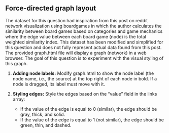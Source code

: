 <h2>Force-directed graph layout</h2>

<p>The dataset for this question had inspiration from this post on reddit
network visualization using boardgames in which the author calculates the similarity between board games
based on categories and game mechanics where the edge value between each board game (node) is the
total weighted similarity index. This dataset has been modified and simplified for this question and does not
fully represent actual data found from this post. The provided graph.html file will display a graph (network) in
a web browser. The goal of this question is to experiment with the visual styling of this graph.</p>
<ol>
 <li><p><b>Adding node labels:</b> Modify graph.html to show the node label (the node name, i.e., the source)
   at the top right of each node in bold. If a node is dragged, its label must move with it.</p></li>
 <li><p><b>Styling edges:</b> Style the edges based on the “value” field in the links array:
  <uL>
   <li>If the value of the edge is equal to 0 (similar), the edge should be gray, thick, and solid.</li>
   <li>If the value of the edge is equal to 1 (not similar), the edge should be green, thin, and dashed.</li></ul>
  </p></li>
